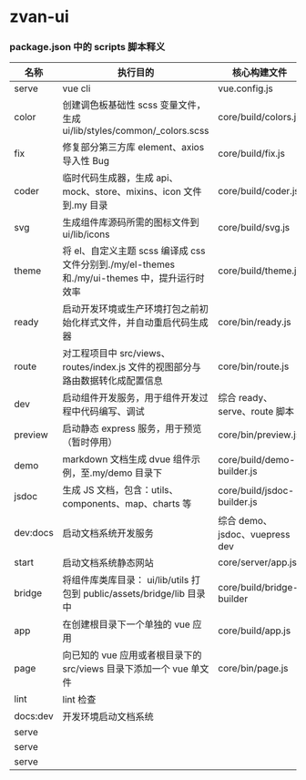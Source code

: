 # zvan-ui

### package.json 中的 scripts 脚本释义

| 名称     | 执行目的                                                                                       | 核心构建文件                   |
| -------- | ---------------------------------------------------------------------------------------------- | ------------------------------ |
| serve    | vue cli                                                                                        | vue.config.js                  |
| color    | 创建调色板基础性 scss 变量文件，生成 ui/lib/styles/common/\_colors.scss                        | core/build/colors.js           |
| fix      | 修复部分第三方库 element、axios 导入性 Bug                                                     | core/build/fix.js              |
| coder    | 临时代码生成器，生成 api、mock、store、mixins、icon 文件到.my 目录                             | core/build/coder.js            |
| svg      | 生成组件库源码所需的图标文件到 ui/lib/icons                                                    | core/build/svg.js              |
| theme    | 将 el、自定义主题 scss 编译成 css 文件分别到./my/el-themes 和./my/ui-themes 中，提升运行时效率 | core/build/theme.js            |
| ready    | 启动开发环境或生产环境打包之前初始化样式文件，并自动重启代码生成器                             | core/bin/ready.js              |
| route    | 对工程项目中 src/views、routes/index.js 文件的视图部分与路由数据转化成配置信息                 | core/bin/route.js              |
| dev      | 启动组件开发服务，用于组件开发过程中代码编写、调试                                             | 综合 ready、serve、route 脚本  |
| preview  | 启动静态 express 服务，用于预览（暂时停用）                                                    | core/bin/preview.js            |
| demo     | markdown 文档生成 dvue 组件示例，至.my/demo 目录下                                             | core/build/demo-builder.js     |
| jsdoc    | 生成 JS 文档，包含：utils、components、map、charts 等                                          | core/build/jsdoc-builder.js    |
| dev:docs | 启动文档系统开发服务                                                                           | 综合 demo、jsdoc、vuepress dev |
| start    | 启动文档系统静态网站                                                                           | core/server/app.js             |
| bridge   | 将组件库类库目录： ui/lib/utils 打包到 public/assets/bridge/lib 目录中                         | core/build/bridge-builder      |
| app      | 在创建根目录下一个单独的 vue 应用                                                              | core/build/app.js              |
| page     | 向已知的 vue 应用或者根目录下的 src/views 目录下添加一个 vue 单文件                            | core/bin/page.js               |
| lint     | lint 检查                                                                                      |                                |
| docs:dev | 开发环境启动文档系统                                                                           |                                |
| serve    |                                                                                                |                                |
| serve    |                                                                                                |                                |
| serve    |                                                                                                |                                |
